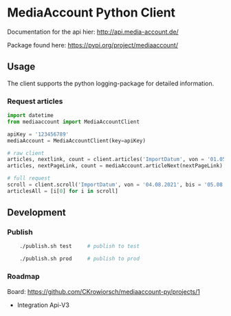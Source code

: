 # MediaAccount Python Client

Documentation for the api hier: <http://api.media-account.de/>

Package found here: <https://pypi.org/project/mediaaccount/>

## Usage

The client supports the python logging-package for detailed information.

### Request articles

```python
import datetime
from mediaaccount import MediaAccountClient

apiKey = '123456789'
mediaAccount = MediaAccountClient(key=apiKey)

# raw client
articles, nextlink, count = client.articles('ImportDatum', von = '01.05.2021', bis = '05.08.2021', maxItems=150)
articles, nextPageLink, count = mediaAccount.articleNext(nextPageLink)

# full request
scroll = client.scroll('ImportDatum', von = '04.08.2021', bis = '05.08.2021', maxItems=1000)
articlesAll = [i[0] for i in scroll]
```

## Development

### Publish

```bash
    ./publish.sh test     # publish to test
```

```bash
    ./publish.sh prod     # publish to prod
```

### Roadmap

Board: <https://github.com/CKrowiorsch/mediaaccount-py/projects/1>

* Integration Api-V3
